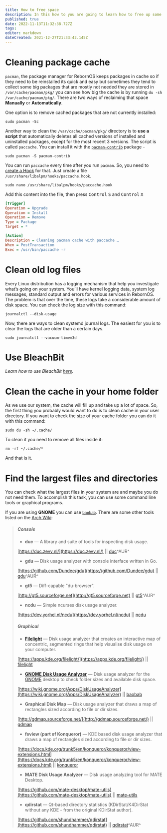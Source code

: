 ```yaml
---
title: How to free space
description: In this how to you are going to learn how to free up some storage.
published: true
date: 2022-11-13T11:32:38.727Z
tags: 
editor: markdown
dateCreated: 2021-12-27T21:33:42.145Z
---
```


# Cleaning package cache

`pacman`, the package manager for RebornOS keeps packages in cache so if they need to be reinstalled its quick and easy but sometimes they tend to collect some big packages that are mostly not needed they are stored in `/var/cache/pacman/pkg/` you can see how big the cache is by running `du -sh /var/cache/pacman/pkg/`. There are two ways of reclaiming that space **Manually** or **Automatically**.

One option is to remove cached packages that are not currently installed:

```
sudo pacman -Sc
```

Another way to clean the `/var/cache/pacman/pkg/` directory is to **use a script** that automatically deletes all cached versions of installed and uninstalled packages, except for the most recent 3 versions. The script is called `paccache`. You can install it with the [`pacman-contrib`](https://archlinux.org/packages/community/x86_64/pacman-contrib) package - 

```
sudo pacman -S pacman-contrib
```

You can run `paccache` every time after you run `pacman`. So, you need to [create a Hook](https://wiki.archlinux.org/title/Pacman#Hooks) for that. Just create a file `/usr/share/libalpm/hooks/paccache.hook`.

```
sudo nano /usr/share/libalpm/hooks/paccache.hook
```

Add this content into the file, then press <kbd>Control</kbd> <kbd>S</kbd> and <kbd>Control</kbd> <kbd>X</kbd>

```ini
[Trigger]
Operation = Upgrade
Operation = Install
Operation = Remove
Type = Package
Target = *

[Action]
Description = Cleaning pacman cache with paccache …
When = PostTransaction
Exec = /usr/bin/paccache -r
```
# Clean old log files
Every Linux distribution has a logging mechanism that help you investigate what’s going on your system. You’ll have kernel logging data, system log messages, standard output and errors for various services in RebornOS. The problem is that over the time, these logs take a considerable amount of disk space. You can check the log size with this command:
```
journalctl --disk-usage
```


Now, there are ways to clean systemd journal logs. The easiest for you is to clear the logs that are older than a certain days.
```
sudo journalctl --vacuum-time=3d
```
# Use BleachBit
*Learn how to use BleachBit [here](/apps/bleachbit).*

# Clean the cache in your home folder

As we use our system, the cache will fill up and take up a lot of space. So, the first thing you probably would want to do is to clean cache in your user directory. If you want to check the size of your cache folder you can do it with this command:

```
sudo du -sh ~/.cache/
```

To clean it you need to remove all files inside it:

```
rm -rf ~/.cache/*
```

And that is it.

# Find the largest files and directories

You can check what the largest files in your system are and maybe you do not need them. To accomplish this task, you can use some command line tools or graphical programs.

If you are using **GNOME** you can use [`baobab`](https://archlinux.org/packages/extra/x86_64/baobab). There are some other tools listed on the [Arch Wiki](https://wiki.archlinux.org/title/List_of_applications/Utilities#Disk_usage_display):

> ##### Console
> 
> -   **duc** — A library and suite of tools for inspecting disk usage.
> 
> [https://duc.zevv.nl/](https://duc.zevv.nl/) || [duc](https://aur.archlinux.org/packages/duc/)^AUR^
> 
> -   **gdu** — Disk usage analyzer with console interface written in Go.
> 
> [https://github.com/Dundee/gdu](https://github.com/Dundee/gdu) || [gdu](https://aur.archlinux.org/packages/gdu/)^AUR^
> 
> -   **gt5** — Diff-capable "du-browser".
> 
> [http://gt5.sourceforge.net](http://gt5.sourceforge.net) || [gt5](https://aur.archlinux.org/packages/gt5/)^AUR^
> 
> -   **ncdu** — Simple ncurses disk usage analyzer.
> 
> [https://dev.yorhel.nl/ncdu](https://dev.yorhel.nl/ncdu) || [ncdu](https://archlinux.org/packages/?name=ncdu)
> 
> ##### Graphical
> 
> -   [**Filelight**](https://en.wikipedia.org/wiki/Filelight) — Disk usage analyzer that creates an interactive map of concentric, segmented rings that help visualise disk usage on your computer.
> 
> [https://apps.kde.org/filelight/](https://apps.kde.org/filelight/) || [filelight](https://archlinux.org/packages/?name=filelight)
> 
> -   [**GNOME Disk Usage Analyzer**](https://en.wikipedia.org/wiki/Disk_Usage_Analyzer) — Disk usage analyzer for the [GNOME](https://wiki.archlinux.org/title/GNOME) desktop to check folder sizes and available disk space.
> 
> [https://wiki.gnome.org/Apps/DiskUsageAnalyzer](https://wiki.gnome.org/Apps/DiskUsageAnalyzer) || [baobab](https://archlinux.org/packages/?name=baobab)
> 
> -   **Graphical Disk Map** — Disk usage analyzer that draws a map of rectangles sized according to file or dir sizes.
> 
> [http://gdmap.sourceforge.net/](http://gdmap.sourceforge.net/) || [gdmap](https://archlinux.org/packages/?name=gdmap)
> 
> -   **fsview (part of Konqueror)** — KDE based disk usage analyzer that draws a map of rectangles sized according to file or dir sizes.
> 
> [https://docs.kde.org/trunk5/en/konqueror/konqueror/view-extensions.html](https://docs.kde.org/trunk5/en/konqueror/konqueror/view-extensions.html) || [konqueror](https://archlinux.org/packages/?name=konqueror)
> 
> -   **MATE Disk Usage Analyzer** — Disk usage analyzing tool for MATE Desktop.
> 
> [https://github.com/mate-desktop/mate-utils](https://github.com/mate-desktop/mate-utils) || [mate-utils](https://archlinux.org/packages/?name=mate-utils)
> 
> -   **qdirstat** — Qt-based directory statistics (KDirStat/K4DirStat without any KDE - from the original KDirStat author).
> 
> [https://github.com/shundhammer/qdirstat](https://github.com/shundhammer/qdirstat) || [qdirstat](https://aur.archlinux.org/packages/qdirstat/)^AUR^